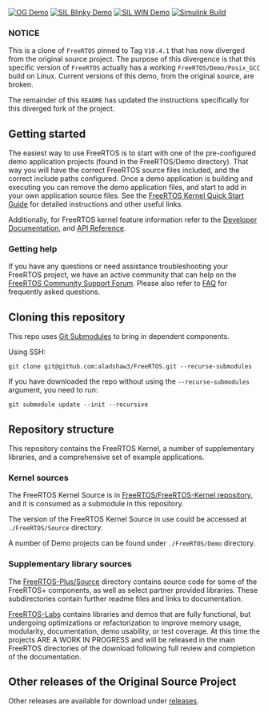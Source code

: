 [![OG Demo](https://github.com/aladshaw3/FreeRTOS/actions/workflows/original_SIL_demo.yml/badge.svg)](https://github.com/aladshaw3/FreeRTOS/actions/workflows/original_SIL_demo.yml)
[![SIL Blinky Demo](https://github.com/aladshaw3/FreeRTOS/actions/workflows/blinky_demo.yml/badge.svg)](https://github.com/aladshaw3/FreeRTOS/actions/workflows/blinky_demo.yml)
[![SIL WIN Demo](https://github.com/aladshaw3/FreeRTOS/actions/workflows/win_blinky_demo.yml/badge.svg)](https://github.com/aladshaw3/FreeRTOS/actions/workflows/win_blinky_demo.yml)
[![Simulink Build](https://github.com/aladshaw3/FreeRTOS/actions/workflows/simulink_test.yml/badge.svg)](https://github.com/aladshaw3/FreeRTOS/actions/workflows/simulink_test.yml)

### NOTICE ###
This is a clone of `FreeRTOS` pinned to Tag `V10.4.1` that has now diverged from the original source project.
The purpose of this divergence is that this specific version of `FreeRTOS` actually has a working `FreeRTOS/Demo/Posix_GCC` build on Linux. Current versions of this demo, from the original source, are broken.

The remainder of this `README` has updated the instructions specifically for this diverged fork of the project.


## Getting started
The easiest way to use FreeRTOS is to start with one of the pre-configured demo application projects (found in the FreeRTOS/Demo directory).  That way you will have the correct FreeRTOS source files included, and the correct include paths configured.  Once a demo application is building and executing you can remove the demo application files, and start to add in your own application source files.  See the [FreeRTOS Kernel Quick Start Guide](https://www.freertos.org/FreeRTOS-quick-start-guide.html) for detailed instructions and other useful links.

Additionally, for FreeRTOS kernel feature information refer to the [Developer Documentation](https://www.freertos.org/features.html), and [API Reference](https://www.freertos.org/a00106.html).

### Getting help
If you have any questions or need assistance troubleshooting your FreeRTOS project, we have an active community that can help on the [FreeRTOS Community Support Forum](https://forums.freertos.org). Please also refer to [FAQ](http://www.freertos.org/FAQHelp.html) for frequently asked questions.

## Cloning this repository
This repo uses [Git Submodules](https://git-scm.com/book/en/v2/Git-Tools-Submodules) to bring in dependent components.

Using SSH:
```
git clone git@github.com:aladshaw3/FreeRTOS.git --recurse-submodules
```

If you have downloaded the repo without using the `--recurse-submodules` argument, you need to run:
```
git submodule update --init --recursive
```

## Repository structure
This repository contains the FreeRTOS Kernel, a number of supplementary libraries, and a comprehensive set of example applications.

### Kernel sources
The FreeRTOS Kernel Source is in [FreeRTOS/FreeRTOS-Kernel repository](https://github.com/FreeRTOS/FreeRTOS-Kernel), and it is consumed as a submodule in this repository.

The version of the FreeRTOS Kernel Source in use could be accessed at ```./FreeRTOS/Source``` directory.

A number of Demo projects can be found under ```./FreeRTOS/Demo``` directory.

### Supplementary library sources
The [FreeRTOS-Plus/Source](https://github.com/FreeRTOS/FreeRTOS/tree/master/FreeRTOS-Plus/Source) directory contains source code for some of the FreeRTOS+ components, as well as select partner provided libraries. These subdirectories contain further readme files and links to documentation.

[FreeRTOS-Labs](https://github.com/FreeRTOS/FreeRTOS/tree/master/FreeRTOS-Labs) contains libraries and demos that are fully functional, but undergoing optimizations or refactorization to improve memory usage, modularity,
documentation, demo usability, or test coverage.  At this time the projects ARE A WORK IN PROGRESS and will be released in the main FreeRTOS directories of the download following full review and completion of the documentation.

## Other releases of the Original Source Project
Other releases are available for download under [releases](https://github.com/FreeRTOS/FreeRTOS/releases).

